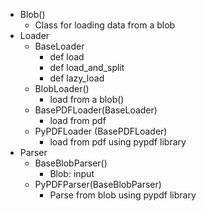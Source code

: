 
- Blob()
  - Class for loading data from a blob
- Loader
  - BaseLoader
    - def load
    - def load_and_split
    - def lazy_load
  - BlobLoader()
    - load from a blob()
  - BasePDFLoader(BaseLoader)
    - load from pdf
  - PyPDFLoader (BasePDFLoader)
    - load from pdf using pypdf library
- Parser
  - BaseBlobParser()
    - Blob: input
  - PyPDFParser(BaseBlobParser)
    - Parse from blob using pypdf library
